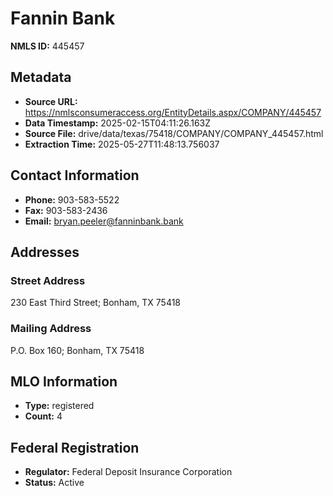# Fannin Bank

**NMLS ID:** 445457

## Metadata
- **Source URL:** https://nmlsconsumeraccess.org/EntityDetails.aspx/COMPANY/445457
- **Data Timestamp:** 2025-02-15T04:11:26.163Z
- **Source File:** drive/data/texas/75418/COMPANY/COMPANY_445457.html
- **Extraction Time:** 2025-05-27T11:48:13.756037

## Contact Information
- **Phone:** 903-583-5522
- **Fax:** 903-583-2436
- **Email:** bryan.peeler@fanninbank.bank

## Addresses
### Street Address
230 East Third Street; Bonham, TX 75418

### Mailing Address
P.O. Box 160; Bonham, TX 75418

## MLO Information
- **Type:** registered
- **Count:** 4

## Federal Registration
- **Regulator:** Federal Deposit Insurance Corporation
- **Status:** Active
